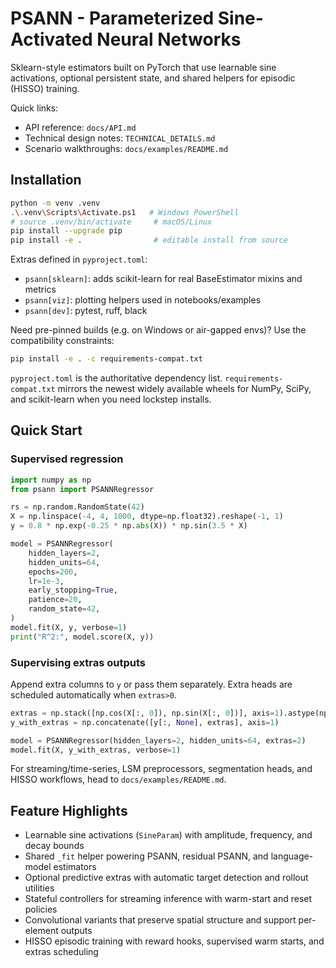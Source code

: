 # PSANN - Parameterized Sine-Activated Neural Networks

Sklearn-style estimators built on PyTorch that use learnable sine activations, optional persistent state, and shared helpers for episodic (HISSO) training.

Quick links:
- API reference: `docs/API.md`
- Technical design notes: `TECHNICAL_DETAILS.md`
- Scenario walkthroughs: `docs/examples/README.md`

## Installation

```bash
python -m venv .venv
.\.venv\Scripts\Activate.ps1   # Windows PowerShell
# source .venv/bin/activate     # macOS/Linux
pip install --upgrade pip
pip install -e .                # editable install from source
```

Extras defined in `pyproject.toml`:
- `psann[sklearn]`: adds scikit-learn for real BaseEstimator mixins and metrics
- `psann[viz]`: plotting helpers used in notebooks/examples
- `psann[dev]`: pytest, ruff, black

Need pre-pinned builds (e.g. on Windows or air-gapped envs)? Use the compatibility constraints:

```bash
pip install -e . -c requirements-compat.txt
```

`pyproject.toml` is the authoritative dependency list. `requirements-compat.txt` mirrors the newest widely available wheels for NumPy, SciPy, and scikit-learn when you need lockstep installs.

## Quick Start

### Supervised regression

```python
import numpy as np
from psann import PSANNRegressor

rs = np.random.RandomState(42)
X = np.linspace(-4, 4, 1000, dtype=np.float32).reshape(-1, 1)
y = 0.8 * np.exp(-0.25 * np.abs(X)) * np.sin(3.5 * X)

model = PSANNRegressor(
    hidden_layers=2,
    hidden_units=64,
    epochs=200,
    lr=1e-3,
    early_stopping=True,
    patience=20,
    random_state=42,
)
model.fit(X, y, verbose=1)
print("R^2:", model.score(X, y))
```

### Supervising extras outputs

Append extra columns to `y` or pass them separately. Extra heads are scheduled automatically when `extras>0`.

```python
extras = np.stack([np.cos(X[:, 0]), np.sin(X[:, 0])], axis=1).astype(np.float32)
y_with_extras = np.concatenate([y[:, None], extras], axis=1)

model = PSANNRegressor(hidden_layers=2, hidden_units=64, extras=2)
model.fit(X, y_with_extras, verbose=1)
```

For streaming/time-series, LSM preprocessors, segmentation heads, and HISSO workflows, head to `docs/examples/README.md`.

## Feature Highlights

- Learnable sine activations (`SineParam`) with amplitude, frequency, and decay bounds
- Shared `_fit` helper powering PSANN, residual PSANN, and language-model estimators
- Optional predictive extras with automatic target detection and rollout utilities
- Stateful controllers for streaming inference with warm-start and reset policies
- Convolutional variants that preserve spatial structure and support per-element outputs
- HISSO episodic training with reward hooks, supervised warm starts, and extras scheduling
